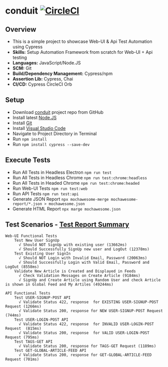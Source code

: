 # conduit [![CircleCI](https://circleci.com/gh/irfanalinoor/conduit/tree/master.svg?style=shield)](https://circleci.com/gh/irfanalinoor/conduit/tree/master)

## Overview
* This is a simple project to showcase Web-UI & Api Test Automation using Cypress
* **Skills:** Setup Automation Framework from scratch for Web-UI + Api testing
* **Languages:** JavaScript/Node.JS
* **SCM:** Git
* **Build/Dependency Management:** Cypress/npm
* **Assertion Lib:** Cypress, Chai
* **CI/CD:** Cypress CircleCI Orb

## Setup
- Download [conduit](https://github.com/irfanalinoor/conduit) project repo from GitHub
- Install latest [Node.JS](https://nodejs.org/en/download/)
- Install [Git](https://git-scm.com/downloads)
- Install [Visual Studio Code](https://code.visualstudio.com/download)
- Navigate to Project Directory in Terminal
- Run `npm install`
- Run `npm install cypress --save-dev`

## Execute Tests
- Run All Tests in Headless Electron `npm run test`
- Run All Tests in Headless Chrome `npm run test:chrome:headless`
- Run All Tests in Headed Chrome `npm run test:chrome:headed`
- Run Web-UI Tests `npm run test:web`
- Run API Tests `npm run test:api`
- Generate JSON Report `npx mochawesome-merge mochawesome-report/*.json > mochawesome.json`
- Generate HTML Report `npx marge mochawesome.json`

## Test Scenarios - [Test Report Summary](http://htmlpreview.github.io/?https://github.com/irfanalinoor/conduit/blob/master/mochawesome-report/mochawesome.html)

````
Web-UI Functional Tests
    Test New User SignUp
      √ Should NOT SignUp with existing user (13662ms)
      √ Should Successfully SignUp new user and LogOut (12378ms)
    Test Existing User SignIn
      √ Should NOT Login with Invalid Email, Password (20063ms)
      √ Should Successfully Login with Valid Email, Password and LogOut (8558ms)
    Validate New Article is Created and Displayed in Feeds
      √ Check Validation Messages on Create Article (9184ms)
      √ SignUp and Create Article using Random User and check Article is shown in Global Feed and My Artiles (49244ms)
      
API Functional Tests
    Test USER-SIGNUP-POST API
      √ Validate Status 422, response  for EXISTING USER-SIGNUP-POST Request (1266ms)
      √ Validate Status 200, response for NEW USER-SIGNUP-POST Request (744ms)
    Test USER-LOGIN-POST API
      √ Validate Status 422, response  for INVALID USER-LOGIN-POST Request  (815ms)
      √ Validate Status 200, response  for VALID USER-LOGIN-POST Request (795ms)
    Test TAGS-GET API
      √ Validate Status 200, response for TAGS-GET Request (1189ms)
    Test GET-GLOBAL-ARTICLE-FEED API
      √ Validate Status 200, response for GET-GLOBAL-ARTICLE-FEED Request (701ms)
